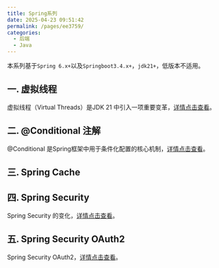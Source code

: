 ```yaml
---
title: Spring系列
date: 2025-04-23 09:51:42
permalink: /pages/ee3759/
categories:
  - 后端
  - Java
---
```


本系列基于`Spring 6.x+`以及`Springboot3.4.x+`，`jdk21+`，低版本不适用。

## 一. 虚拟线程

虚拟线程（Virtual Threads）是JDK 21 中引入一项重要变革，<a href="/pages/9dcc34/" target="_blank">详情点击查看</a>。

## 二. @Conditional 注解

@Conditional 是Spring框架中用于条件化配置的核心机制，<a href="/pages/724c2d/" target="_blank">详情点击查看</a>。

## 三. Spring Cache

## 四. Spring Security

Spring Security 的变化，<a href="/pages/c67bdc/" target="_blank">详情点击查看</a>。

## 五. Spring Security OAuth2

Spring Security OAuth2，<a href="/pages/78d316/" target="_blank">详情点击查看</a>。
